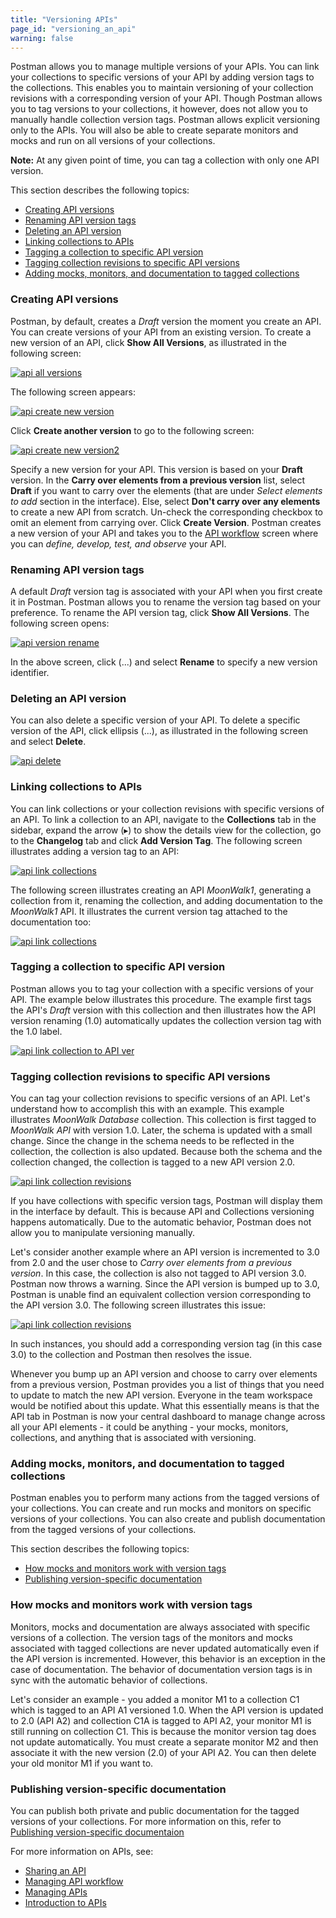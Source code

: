 ```yaml
---
title: "Versioning APIs"
page_id: "versioning_an_api"
warning: false
---
```


Postman allows you to manage multiple versions of your APIs. You can link your collections to specific versions of your API by adding version tags to the collections. This enables you to maintain versioning of your collection revisions with a corresponding version of your API. Though Postman allows you to tag versions to your collections, it however, does not allow you to manually handle collection version tags. Postman allows explicit versioning only to the APIs. You will also be able to create separate monitors and mocks and run on all versions of your collections. 

**Note:** At any given point of time, you can tag a collection with only one API version.      

This section describes the following topics:

* [Creating API versions](#creating-api-versions)
* [Renaming API version tags](#renaming-api-version-tags)
* [Deleting an API version](#deleting-an-api-version)
* [Linking collections to APIs](#linking-collections-to-apis)
* [Tagging a collection to specific API version](#tagging-a-collection-to-specific-API-version)
* [Tagging collection revisions to specific API versions](#tagging-collection-revisions-to-specific-API-versions)
* [Adding mocks, monitors, and documentation to tagged collections](#adding-mocks,-monitors,-and-documentation-to-tagged-collections)

### Creating API versions

Postman, by default, creates a *Draft* version the moment you create an API. You can create versions of your API from an existing version. To create a new version of an API, click **Show All Versions**, as illustrated in the following screen:

[![api all versions](https://s3.amazonaws.com/postman-static-getpostman-com/postman-docs/API-Create1-Showallversions1.png)](https://s3.amazonaws.com/postman-static-getpostman-com/postman-docs/API-Create1-Showallversions1.png)

The following screen appears:

[![api create new version](https://s3.amazonaws.com/postman-static-getpostman-com/postman-docs/API-Create1-NewVersion1.png)](https://s3.amazonaws.com/postman-static-getpostman-com/postman-docs/API-Create1-NewVersion1.png)

Click **Create another version** to go to the following screen:

[![api create new version2](https://s3.amazonaws.com/postman-static-getpostman-com/postman-docs/API-Create1-NewVersion2.png)](https://s3.amazonaws.com/postman-static-getpostman-com/postman-docs/API-Create1-NewVersion2.png)

Specify a new version for your API. This version is based on your **Draft** version. In the **Carry over elements from a previous version** list, select **Draft** if you want to carry over the elements (that are under *Select elements to add* section in the interface). Else, select **Don't carry over any elements** to create a new API from scratch. Un-check the corresponding checkbox to omit an element from carrying over. Click **Create Version**. Postman creates a new version of your API and takes you to the [API workflow]((/docs/v6/postman/working_with_apis/managing-api-workflow)) screen where you can *define, develop, test, and observe* your API. 

### Renaming API version tags

A default *Draft* version tag is associated with your API when you first create it in Postman. Postman allows you to rename the version tag based on your preference. To rename the API version tag, click **Show All Versions**. The following screen opens:

[![api version rename](https://s3.amazonaws.com/postman-static-getpostman-com/postman-docs/API-Version-Rename1.png)](https://s3.amazonaws.com/postman-static-getpostman-com/postman-docs/API-Version-Rename1.png)

In the above screen, click (...) and select **Rename** to specify a new version identifier. 

### Deleting an API version

You can also delete a specific version of your API. To delete a specific version of the API, click ellipsis (...), as illustrated in the following screen and select **Delete**. 

[![api delete](https://s3.amazonaws.com/postman-static-getpostman-com/postman-docs/API-Delete-Version1.png)](https://s3.amazonaws.com/postman-static-getpostman-com/postman-docs/API-Delete-Version1.png)


### Linking collections to APIs

You can link collections or your collection revisions with specific versions of an API. To link a collection to an API, navigate to the **Collections** tab in the sidebar, expand the arrow (&#9656;) to show the details view for the collection, go to the **Changelog** tab and click **Add Version Tag**. The following screen illustrates adding a version tag to an API:

[![api link collections](https://s3.amazonaws.com/postman-static-getpostman-com/postman-docs/API-Link-Collections1.gif)](https://s3.amazonaws.com/postman-static-getpostman-com/postman-docs/API-Link-Collections1.gif)

The following screen illustrates creating an API *MoonWalk1*, generating a collection from it, renaming the collection, and adding documentation to the *MoonWalk1* API. It illustrates the current version tag attached to the documentation too: 

[![api link collections](https://s3.amazonaws.com/postman-static-getpostman-com/postman-docs/API-Link-Collections2.gif)](https://s3.amazonaws.com/postman-static-getpostman-com/postman-docs/API-Link-Collections2.gif)

### Tagging a collection to specific API version 

Postman allows you to tag your collection with a specific versions of your API. The example below illustrates this procedure. The example first tags the API's *Draft* version with this collection and then illustrates how the API version renaming (1.0) automatically updates the collection version tag with the 1.0 label.  

[![api link collection to API ver](https://s3.amazonaws.com/postman-static-getpostman-com/postman-docs/API-Link-Collection-to-APIVersion1.gif)](https://s3.amazonaws.com/postman-static-getpostman-com/postman-docs/API-Link-Collection-to-APIVersion1.gif)


### Tagging collection revisions to specific API versions 

 You can tag your collection revisions to specific versions of an API. Let's understand how to accomplish this with an example. This example illustrates *MoonWalk Database* collection. This collection is first tagged to *MoonWalk API* with version 1.0. Later, the schema is updated with a small change. Since the change in the schema needs to be reflected in the collection, the collection is also updated. Because both the schema and the collection changed, the collection is tagged to a new API version 2.0. 

[![api link collection revisions](https://s3.amazonaws.com/postman-static-getpostman-com/postman-docs/API-Collection-Revs-to-APIVersion1.gif)](https://s3.amazonaws.com/postman-static-getpostman-com/postman-docs/API-Link-Collection-to-APIVersion1.gif)

If you have collections with specific version tags, Postman will display them in the interface by default. This is because API and Collections versioning happens automatically. Due to the automatic behavior, Postman does not allow you to manipulate versioning manually. 

Let's consider another example where an API version is incremented to 3.0 from 2.0 and the user chose to *Carry over elements from a previous version*. In this case, the collection is also not tagged to API version 3.0. Postman now throws a warning. Since the API version is bumped up to 3.0, Postman is unable find an equivalent collection version corresponding to the API version 3.0. The following screen illustrates this issue:

[![api link collection revisions](https://s3.amazonaws.com/postman-static-getpostman-com/postman-docs/API-Version-Mismatch1.gif)](https://s3.amazonaws.com/postman-static-getpostman-com/postman-docs/API-Version-Mismatch1.gif)

In such instances, you should add a corresponding version tag (in this case 3.0) to the collection and Postman then resolves the issue. 

Whenever you bump up an API version and choose to carry over elements from a previous version, Postman provides you a list of things that you need to update to match the new API version. Everyone in the team workspace would be notified about this update. What this essentially means is that the API tab in Postman is now your central dashboard to manage change across all your API elements - it could be anything -  your mocks, monitors, collections, and anything that is associated with versioning. 

### Adding mocks, monitors, and documentation to tagged collections

Postman enables you to perform many actions from the tagged versions of your collections. You can create and run mocks and monitors on specific versions of your collections. You can also create and publish documentation from the tagged versions of your collections. 

This section describes the following topics:

* [How mocks and monitors work with version tags](#how-mocks-and-monitors-work-with-version-tags)
* [Publishing version-specific documentation](#publishing-version-specific-documentation)

### How mocks and monitors work with version tags

Monitors, mocks and documentation are always associated with specific versions of a collection. The version tags of the monitors and mocks associated with tagged collections are never updated automatically even if the API version is incremented. However, this behavior is an exception in the case of documentation. The behavior of documentation version tags is in sync with the automatic behavior of collections.

Let's consider an example - you added a monitor M1 to a collection C1 which is tagged to an API A1 versioned 1.0. When the API version is updated to 2.0 (API A2) and collection C1A is tagged to API A2, your monitor M1 is still running on collection C1. This is because the monitor version tag does not update automatically. You must create a separate monitor M2 and then associate it with the new version (2.0) of your API A2. You can then delete your old monitor M1 if you want to. 

### Publishing version-specific documentation

You can publish both private and public documentation for the tagged versions of your collections. 
For more information on this, refer to [Publishing version-specific documentaion](/docs/v6/postman/api_documentation/publishing_public_docs)


For more information on APIs, see:

* [Sharing an API](/docs/v6/postman/working_with_apis/sharing_apis)
* [Managing API workflow](/docs/v6/postman/working_with_apis/managing-api-workflow)
* [Managing APIs](/docs/v6/postman/working_with_apis/managing-apis)
* [Introduction to APIs](/docs/v6/postman/working_with_apis/introduction-to-apis)





